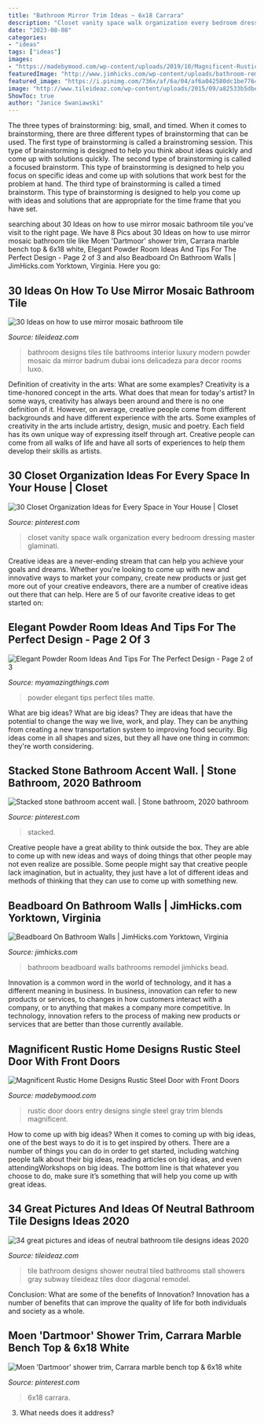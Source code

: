 ```yaml
---
title: "Bathroom Mirror Trim Ideas ~ 6x18 Carrara"
description: "Closet vanity space walk organization every bedroom dressing master glaminati"
date: "2023-08-08"
categories:
- "ideas"
tags: ["ideas"]
images:
- "https://madebymood.com/wp-content/uploads/2019/10/Magnificent-Rustic-Home-Designs-Rustic-Steel-Door-With-Entry-Door-Designs-And-Front-Doors-Black-Front-Door-Designs-Ideas-Single-Entry-Doors-Gray.jpg"
featuredImage: "http://www.jimhicks.com/wp-content/uploads/bathroom-remodel-beadboard-norfolk.jpg"
featured_image: "https://i.pinimg.com/736x/af/6a/04/af6a042580dc1be77645b41f575a4a80.jpg"
image: "http://www.tileideaz.com/wp-content/uploads/2015/09/a82533b5dbe54432b724238631e855d1.jpg"
ShowToc: true
author: "Janice Swaniawski"
---
```



The three types of brainstorming: big, small, and timed.
When it comes to brainstorming, there are three different types of brainstorming that can be used. The first type of brainstorming is called a brainstroming session. This type of brainstorming is designed to help you think about ideas quickly and come up with solutions quickly. The second type of brainstorming is called a focused brainstorm. This type of brainstorming is designed to help you focus on specific ideas and come up with solutions that work best for the problem at hand. The third type of brainstorming is called a timed brainstorm. This type of brainstorming is designed to help you come up with ideas and solutions that are appropriate for the time frame that you have set.

	

		
searching about 30 Ideas on how to use mirror mosaic bathroom tile you've visit to the right page. We have 8 Pics about 30 Ideas on how to use mirror mosaic bathroom tile like Moen &#039;Dartmoor&#039; shower trim, Carrara marble bench top &amp; 6x18 white, Elegant Powder Room Ideas And Tips For The Perfect Design - Page 2 of 3 and also Beadboard On Bathroom Walls | JimHicks.com Yorktown, Virginia. Here you go:
		
    
## 30 Ideas On How To Use Mirror Mosaic Bathroom Tile

<img loading=lazy src="http://www.tileideaz.com/wp-content/uploads/2015/09/a82533b5dbe54432b724238631e855d1.jpg" onerror="this.onerror=null;this.src='https://tse4.mm.bing.net/th?id=OIP.BwKS2xgcbF5X-89QevupKgHaKK&amp;pid=15.1';" alt="30 Ideas on how to use mirror mosaic bathroom tile">

_Source: tileideaz.com_

>bathroom designs tiles tile bathrooms interior luxury modern powder mosaic da mirror badrum dubai ions delicadeza para decor rooms luxo. 

	

Definition of creativity in the arts: What are some examples?
Creativity is a time-honored concept in the arts. What does that mean for today's artist? In some ways, creativity has always been around and there is no one definition of it. However, on average, creative people come from different backgrounds and have different experience with the arts. 
Some examples of creativity in the arts include artistry, design, music and poetry. Each field has its own unique way of expressing itself through art. Creative people can come from all walks of life and have all sorts of experiences to help them develop their skills as artists.

    
## 30 Closet Organization Ideas For Every Space In Your House | Closet

<img loading=lazy src="https://i.pinimg.com/736x/af/6a/04/af6a042580dc1be77645b41f575a4a80.jpg" onerror="this.onerror=null;this.src='https://tse1.mm.bing.net/th?id=OIP.BZ89BcXPacKt0777Py9jNwHaLG&amp;pid=15.1';" alt="30 Closet Organization Ideas for Every Space in Your House | Closet">

_Source: pinterest.com_

>closet vanity space walk organization every bedroom dressing master glaminati. 

	

Creative ideas are a never-ending stream that can help you achieve your goals and dreams. Whether you're looking to come up with new and innovative ways to market your company, create new products or just get more out of your creative endeavors, there are a number of creative ideas out there that can help. Here are 5 of our favorite creative ideas to get started on: 

    
## Elegant Powder Room Ideas And Tips For The Perfect Design - Page 2 Of 3

<img loading=lazy src="http://myamazingthings.com/wp-content/uploads/2017/10/powder-room-7-.jpg" onerror="this.onerror=null;this.src='https://tse2.mm.bing.net/th?id=OIP.8J4nhn_kVgvK36UUcQZuwgHaLH&amp;pid=15.1';" alt="Elegant Powder Room Ideas And Tips For The Perfect Design - Page 2 of 3">

_Source: myamazingthings.com_

>powder elegant tips perfect tiles matte. 

	

What are big ideas?
What are big ideas? They are ideas that have the potential to change the way we live, work, and play. They can be anything from creating a new transportation system to improving food security. Big ideas come in all shapes and sizes, but they all have one thing in common: they're worth considering.

    
## Stacked Stone Bathroom Accent Wall. | Stone Bathroom, 2020 Bathroom

<img loading=lazy src="https://i.pinimg.com/736x/d2/a9/91/d2a991f37058ad937d5cad235e8b238b.jpg" onerror="this.onerror=null;this.src='https://tse4.mm.bing.net/th?id=OIP.Qacwg__6tmjZ-Giihg84eAHaLK&amp;pid=15.1';" alt="Stacked stone bathroom accent wall. | Stone bathroom, 2020 bathroom">

_Source: pinterest.com_

>stacked. 

	

Creative people have a great ability to think outside the box. They are able to come up with new ideas and ways of doing things that other people may not even realize are possible. Some people might say that creative people lack imagination, but in actuality, they just have a lot of different ideas and methods of thinking that they can use to come up with something new.

    
## Beadboard On Bathroom Walls | JimHicks.com Yorktown, Virginia

<img loading=lazy src="http://www.jimhicks.com/wp-content/uploads/bathroom-remodel-beadboard-norfolk.jpg" onerror="this.onerror=null;this.src='https://tse1.mm.bing.net/th?id=OIP.BxLnsgikonMf0cT8KEUJUAHaM1&amp;pid=15.1';" alt="Beadboard On Bathroom Walls | JimHicks.com Yorktown, Virginia">

_Source: jimhicks.com_

>bathroom beadboard walls bathrooms remodel jimhicks bead. 

	

Innovation is a common word in the world of technology, and it has a different meaning in business. In business, innovation can refer to new products or services, to changes in how customers interact with a company, or to anything that makes a company more competitive. In technology, innovation refers to the process of making new products or services that are better than those currently available.

    
## Magnificent Rustic Home Designs Rustic Steel Door With Front Doors

<img loading=lazy src="https://madebymood.com/wp-content/uploads/2019/10/Magnificent-Rustic-Home-Designs-Rustic-Steel-Door-With-Entry-Door-Designs-And-Front-Doors-Black-Front-Door-Designs-Ideas-Single-Entry-Doors-Gray.jpg" onerror="this.onerror=null;this.src='https://tse2.mm.bing.net/th?id=OIP.S4xGrANi09p9Mle9VA1JyAAAAA&amp;pid=15.1';" alt="Magnificent Rustic Home Designs Rustic Steel Door with Front Doors">

_Source: madebymood.com_

>rustic door doors entry designs single steel gray trim blends magnificent. 

	

How to come up with big ideas?
When it comes to coming up with big ideas, one of the best ways to do it is to get inspired by others. There are a number of things you can do in order to get started, including watching people talk about their big ideas, reading articles on big ideas, and even attendingWorkshops on big ideas. The bottom line is that whatever you choose to do, make sure it’s something that will help you come up with great ideas.

    
## 34 Great Pictures And Ideas Of Neutral Bathroom Tile Designs Ideas 2020

<img loading=lazy src="https://www.tileideaz.com/wp-content/uploads/2015/10/14.jpg" onerror="this.onerror=null;this.src='https://tse3.mm.bing.net/th?id=OIP.SgB3H2IAcyxt6mMgFBO9kAHaJ4&amp;pid=15.1';" alt="34 great pictures and ideas of neutral bathroom tile designs ideas 2020">

_Source: tileideaz.com_

>tile bathroom designs shower neutral tiled bathrooms stall showers gray subway tileideaz tiles door diagonal remodel. 

	

Conclusion: What are some of the benefits of Innovation?
Innovation has a number of benefits that can improve the quality of life for both individuals and society as a whole.

    
## Moen &#039;Dartmoor&#039; Shower Trim, Carrara Marble Bench Top &amp; 6x18 White

<img loading=lazy src="https://i.pinimg.com/736x/75/89/64/7589643da597375876cb6096605ff39a.jpg" onerror="this.onerror=null;this.src='https://tse3.mm.bing.net/th?id=OIP.r81F65_dq9X439_gxzwHXgHaLH&amp;pid=15.1';" alt="Moen &#039;Dartmoor&#039; shower trim, Carrara marble bench top &amp; 6x18 white">

_Source: pinterest.com_

>6x18 carrara. 

	

3) What needs does it address?

